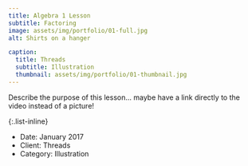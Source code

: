 ```yaml
---
title: Algebra 1 Lesson
subtitle: Factoring
image: assets/img/portfolio/01-full.jpg
alt: Shirts on a hanger

caption:
  title: Threads
  subtitle: Illustration
  thumbnail: assets/img/portfolio/01-thumbnail.jpg
---
```

Describe the purpose of this lesson... maybe have a link directly to the video instead of a picture!

{:.list-inline}
- Date: January 2017
- Client: Threads
- Category: Illustration

